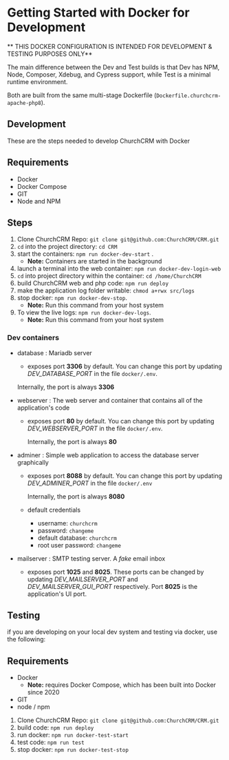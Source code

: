 Getting Started with Docker for Development
===========================

** THIS DOCKER CONFIGURATION IS INTENDED FOR DEVELOPMENT & TESTING PURPOSES ONLY**

The main difference between the Dev and Test builds is that Dev has NPM, Node, Composer, Xdebug, and Cypress support, while Test is a minimal runtime environment.

Both are built from the same multi-stage Dockerfile (`Dockerfile.churchcrm-apache-php8`).


Development
-------------

These are the steps needed to develop ChurchCRM with Docker

## Requirements

* Docker
* Docker Compose
* GIT
* Node and NPM

## Steps

1. Clone ChurchCRM Repo: `git clone git@github.com:ChurchCRM/CRM.git`
2. `cd` into the project directory: `cd CRM`
3. start the containers: `npm run docker-dev-start` .
    * **Note:** Containers are started in the background
4. launch a terminal into the web container: `npm run docker-dev-login-web`
5. `cd` into project directory within the container: `cd /home/ChurchCRM`
6. build ChurchCRM web and php code: `npm run deploy`
7. make the application log folder writable: `chmod a+rwx src/logs`
8. stop docker: `npm run docker-dev-stop`.
    * **Note:** Run this command from your host system
9. To view the live logs: `npm run docker-dev-logs`.
    * **Note:** Run this command from your host system

### Dev containers
   - database : Mariadb server
      - exposes port **3306** by default. You can change this port by updating *DEV_DATABASE_PORT* in the file `docker/.env`.

      Internally, the port is always **3306**
   - webserver : The web server and container that contains all of the application's code
      - exposes port **80** by default. You can change this port by updating *DEV_WEBSERVER_PORT* in the file `docker/.env`.

         Internally, the port is always **80**
   - adminer : Simple web application to access the database server graphically
      - exposes port **8088** by default. You can change this port by updating *DEV_ADMINER_PORT* in the file `docker/.env`

         Internally, the port is always **8080**
      - default credentials
         - username: `churchcrm`
         - password: `changeme`
         - default database: `churchcrm`
         - root user password: `changeme`

   - mailserver : SMTP testing server. A *fake* email inbox
      - exposes port **1025** and **8025**. These ports can be changed
        by updating *DEV_MAILSERVER_PORT* and *DEV_MAILSERVER_GUI_PORT* respectively.
        Port **8025** is the application's UI port.

Testing
-----------------

if you are developing on your local dev system and testing via docker, use the following:

## Requirements

* Docker
   * **Note:** requires Docker Compose, which has been built into Docker since 2020
* GIT
* node / npm

1. Clone ChurchCRM Repo: `git clone git@github.com:ChurchCRM/CRM.git`
2. build code: `npm run deploy`
3. run docker: `npm run docker-test-start`
4. test code: `npm run test`
5. stop docker: `npm run docker-test-stop`